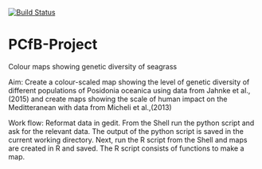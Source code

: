 [![Build Status](https://travis-ci.org/Aoife10/PCfB-Project.svg?branch=master)](https://travis-ci.org/Aoife10/PCfB-Project)

# PCfB-Project
Colour maps showing genetic diversity of seagrass

Aim: Create a colour-scaled map showing the level of genetic diversity of different populations of Posidonia oceanica using data from Jahnke et al., (2015) and create maps showing the scale of human impact on the Meditteranean with data from Micheli et al.,(2013)

Work flow: Reformat data in gedit. From the Shell run the python script and ask for the relevant data. The output of the python script is saved in the current working directory. Next, run the R script from the Shell and maps are created in R and saved. The R script consists of functions to make a map. 








  
  
